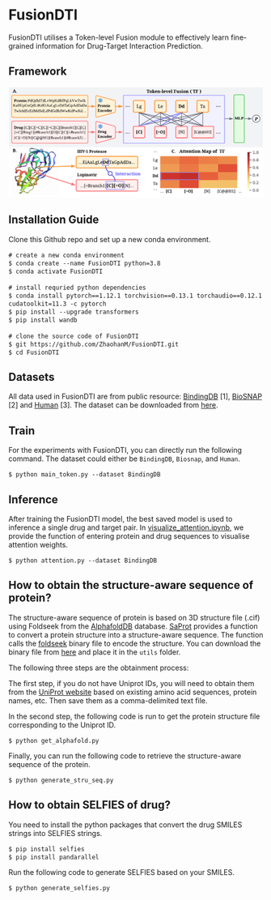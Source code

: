 # FusionDTI
FusionDTI utilises a Token-level Fusion module to effectively learn fine-grained information for Drug-Target Interaction Prediction.
## Framework
![FusionDTI](image/TF-DTI.png)

## Installation Guide
Clone this Github repo and set up a new conda environment.
```
# create a new conda environment
$ conda create --name FusionDTI python=3.8
$ conda activate FusionDTI

# install requried python dependencies
$ conda install pytorch==1.12.1 torchvision==0.13.1 torchaudio==0.12.1 cudatoolkit=11.3 -c pytorch
$ pip install --upgrade transformers
$ pip install wandb

# clone the source code of FusionDTI
$ git https://github.com/ZhaohanM/FusionDTI.git
$ cd FusionDTI
```
## Datasets
All data used in FusionDTI are from public resource: [BindingDB](https://www.bindingdb.org/bind/index.jsp) [1], [BioSNAP](https://github.com/kexinhuang12345/MolTrans) [2] and [Human](https://github.com/lifanchen-simm/transformerCPI) [3]. The dataset can be downloaded from [here](https://github.com/peizhenbai/DrugBAN/tree/main/datasets).

## Train

For the experiments with FusionDTI, you can directly run the following command. The dataset could either be  `BindingDB`, `Biosnap`, and `Human`. 
```
$ python main_token.py --dataset BindingDB
``` 
## Inference

After training the FusionDTI model, the best saved model is used to inference a single drug and target pair. In [visualize_attention.ipynb](visualize_attention.ipynb), we provide the function of entering protein and drug sequences to visualise attention weights.

```
$ python attention.py --dataset BindingDB
``` 

## How to obtain the structure-aware sequence of protein?

The structure-aware sequence of protein is based on 3D structure file (.cif) using Foldseek from the [AlphafoldDB](https://alphafold.ebi.ac.uk) database.
[SaProt](https://github.com/westlake-repl/SaProt?tab=readme-ov-file) provides a function to convert a protein structure into a structure-aware sequence. The function calls the [foldseek](https://github.com/steineggerlab/foldseek) binary file to encode the structure. You can download the binary file from [here](https://drive.google.com/file/d/1B_9t3n_nlj8Y3Kpc_mMjtMdY0OPYa7Re/view?usp=sharing) and place it in the `utils` folder. 

The following three steps are the obtainment process:

The first step, if you do not have Uniprot IDs, you will need to obtain them from the [UniProt website](https://www.uniprot.org) based on existing amino acid sequences, protein names, etc. Then save them as a comma-delimited text file.

In the second step, the following code is run to get the protein structure file corresponding to the Uniprot ID.
```
$ python get_alphafold.py
```
Finally, you can run the following code to retrieve the structure-aware sequence of the protein.
```
$ python generate_stru_seq.py
```
## How to obtain SELFIES of drug?

You need to install the python packages that convert the drug SMILES strings into SELFIES strings.
```
$ pip install selfies 
$ pip install pandarallel
```
Run the following code to generate SELFIES based on your SMILES.
```
$ python generate_selfies.py
```
